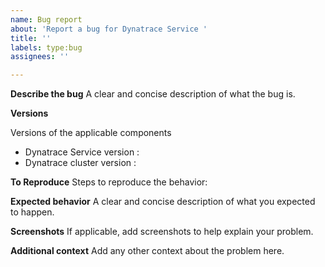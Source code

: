 ```yaml
---
name: Bug report
about: 'Report a bug for Dynatrace Service '
title: ''
labels: type:bug
assignees: ''

---
```


**Describe the bug**
A clear and concise description of what the bug is.

**Versions**

Versions of the applicable components

* Dynatrace Service version : 
* Dynatrace cluster version :

**To Reproduce**
Steps to reproduce the behavior:

**Expected behavior**
A clear and concise description of what you expected to happen.

**Screenshots**
If applicable, add screenshots to help explain your problem.

**Additional context**
Add any other context about the problem here.
